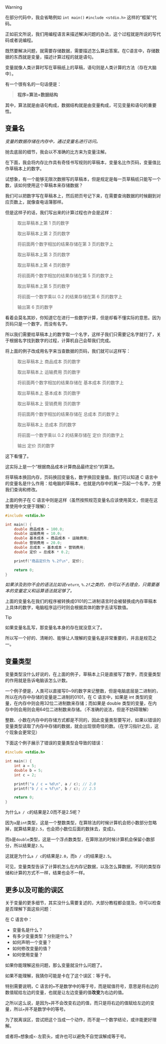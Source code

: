 > [!WARNING]
> 在部分代码中，我会省略例如 `int main()` `#include <stdio.h>` 这样的“框架”代码。

正如前文所说，我们用编程语言来描述解决问题的办法，这个过程就是所说的写代码或者说编程。

既然要解决问题，就需要存储数据，需要描述怎么算出答案。在C语言中，存储数据的东西就是变量，描述计算过程的就是语句。

变量就像人类计算时写在草稿纸上的草稿，语句则是人类计算的方法（存在大脑中）。

有一个很有名的一句话便是：

> **程序=算法+数据结构**

其中，算法就是由语句构成，数据结构就是由变量构成，可见变量和语句的重要性。

## 变量名

*变量的数据存储在内存中，通过变量名进行访问。*

抛去底层的细节，我会以不准确的比方来为变量注解。

在下面，我会将内存比作具有奇怪书写规则的草稿本，变量名比作页码，变量值比作草稿本上的数字。

试想象，有一个能够无限次数擦写的草稿本，但是规定是每一页草稿纸只能写一个数，该如何使用这个草稿本来存储数据？

我们可以把数字写在草稿本上，然后把页号记下来，在需要查询数据的时候翻到对应页数上，就像查电话簿那样。

但是这样子的话，我们写出来的计算过程也许会是这样：

> 取出草稿本上第 1 页的数字
> 
> 取出草稿本上第 2 页的数字
> 
> 将前面两个数字相加的结果存储在第 3 页的数字上
> 
> 取出草稿本上第 3 页的数字
> 
> 取出草稿本上第 4 页的数字
>
> 将前面两个数字相加的结果存储在第 5 页的数字上
> 
> 取出草稿本上第 5 页的数字
>
> 将前面一个数字乘以 0.2 的结果存储在第 6 页的数字上
> 
> 输出第 6 页的数字

看着会莫名其妙，你知道它在进行一些数学计算，但是却看不懂实际的意思。因为页码只是一个数字，而没有名字。

所以我们需要给草稿本上的数字取一个名字，这样子我们只需要记名字就行了，关于根据名字找到数字的过程，计算机自己会帮我们完成。

将上面的例子改成用名字来当查数据的页码，我们就可以这样写：

> 取出草稿本上 商品成本 页的数字
> 
> 取出草稿本上 运输费用 页的数字
> 
> 将前面两个数字相加的结果存储在 基本成本 页的数字上
> 
> 取出草稿本上 基本成本 页的数字
> 
> 取出草稿本上 营销费用 页的数字
>
> 将前面两个数字相加的结果存储在 总成本 页的数字上
> 
> 取出草稿本上 总成本 页的数字
>
> 将前面一个数字乘以 0.2 的结果存储在 定价 页的数字上
> 
> 输出 定价 页的数字

这下看懂了。

这实际上是一个“根据商品成本计算商品最终定价”的算法。

将草稿本换回内存，页码换回变量名，数字换回变量值，我们可以知道 C 语言中的变量名是什么作用：给电脑的草稿本，也就是内存中的某一页起一个名字，方便我们查询和修改。

上面的例子在 C 语言中则是这样（虽然按照规范变量名应该使用英文，但是在这里使用中文便于理解）：

```c
#include <stdio.h>

int main() {
    double 商品成本 = 100.0;
    double 运输费用 = 10.0;
    double 基本成本 = 商品成本 + 运输费用;
    double 营销费用 = 20.0;
    double 总成本 = 基本成本 + 营销费用;
    double 定价 = 总成本 * 0.2;

    printf("商品定价为 %.2f\n", 定价);

    return 0;
}
```

*如果涉及到你不会的语法比如说`return`, `%.2f`之类的，你可以不去理会，只需要基本的变量定义和运算语法就足够了。*

上面的变量名在我们的程序被转换成0101的二进制语言时会被替换成内存草稿本上具体的数字，电脑程序运行时则会根据具体的数字去读写数值。

> [!TIP]
> 如果变量名乱写，那变量名本身的存在就没意义了。
>
> 所以写一个好的、清晰的、能够让人理解的变量名是非常重要的，并且是规范之一。

## 变量类型

变量类型没什么好说的，在上面的例子，草稿本上只是直接写了数字，而变量类型的作用就是告诉电脑该怎么计数。

一个例子便是，人类可以直接写0~9的数字来记整数，但是电脑底层是二进制的，所以在内存中存储的变量是二进制的0101，在 C 语言中，如果是 int 类型的变量，在内存中则会用32位二进制数来存储；而如果是 double 类型的变量，在内存中则会用则会用64位二进制数来存储。（不准确的说法，但是不妨碍理解）

整数、小数在内存中的存储方式都是不同的，因此变量类型要写对，如果以错误的变量类型读取了内存中存储的数据，就会出现很奇怪的数。（在学习指针之后，这个现象会更常见）

下面这个例子展示了错误的变量类型会导致的错误：

```c
#include <stdio.h>

int main() {
    int a = 5;
    double b = 5;
    int c = 2;

    printf("a / c = %d\n", a / c); // 2.0
    printf("b / c = %f\n", b / c); // 2.5

    return 0;
}
```

为什么`a / c`的结果是2.0而不是2.5呢？

因为`a`是`int`类型，这是一个整数类型，在算除法的时候计算机会把小数部分忽略掉，就算结果是`2.5`，也会把小数位后面的数抹去，变成`2`。

而`b`是`double`类型，这是一个浮点数类型，在算除法的时候计算机会保留小数部分，所以结果是`2.5`。

这就是为什么`a / c`的结果是`2.0`，而`b / c`的结果是`2.5`。

可见，变量类型告诉了计算机怎么在内存记数据，以及怎么算数据，不同的类型存储和计算的方式不一样，结果也会不一样。

## 更多以及可能的误区

关于变量的更多细节，其实没什么需要复述的，大部分教程都会提及，你可以检查是否理解下面这些问题：

在 C 语言中：
- 变量名是什么？
- 有多少变量类型？分别是什么？
- 如何声明一个变量？
- 如何修改变量的值？
- 如何使用变量？

如果你能理解这些问题，那么变量就没什么问题了。

如果不能理解，我猜你可能是卡在了这个误区：等于号。

特别需要说明，C 语言的`=`不是数学中的等于号，而是赋值符号，意思是将右边的数值赋给左边的变量，也就是让左边变量的值**改变**为右边的值。

之所以这么说，是因为`=`并不会改变右边的值，而只是将右边的值赋给左边的变量，所以`=`并不是数学中的等号。

为了脱离误区，尝试把这个当成一个动作，而不是一个数学结论，或许能更好理解。

或者将`=`想象成`<-`左箭头，或许也可以避免不自觉误解成等于号。
